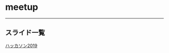 # meetup

---
## スライド一覧

[ハッカソン2019](https://gitpitch.com/tuuuuuuken/meetup?p=talks/2019_fiilse_hackathon)
